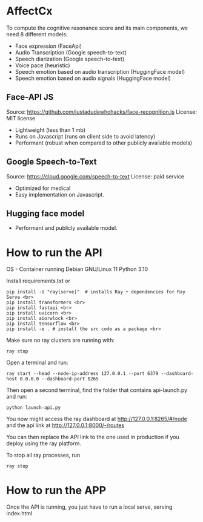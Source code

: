 AffectCx
==============================

To compute the cognitive resonance score and its main components, we need 8 different models: 

* Face expression (FaceApi)
* Audio Transcription (Google speech-to-text)
* Speech diarization (Google speech-to-text)
* Voice pace (heuristic)
* Speech emotion based on audio transcription (HuggingFace model)
* Speech emotion based on audio signals (HuggingFace model)

## Face-API JS

Source: https://github.com/justadudewhohacks/face-recognition.js
License: MIT license

* Lightweight (less than 1 mb)
* Runs on Javascript (runs on client side to avoid latency)
* Performant (robust when compared to other publicly available models)

## Google Speech-to-Text

Source: https://cloud.google.com/speech-to-text
License: paid service

* Optimized for medical
* Easy implementation on Javascript.

## Hugging face model

* Performant and publicly available model.

# How to run the API

OS - Container running Debian GNU/Linux 11
Python 3.10

Install requirements.txt or

```
pip install -U "ray[serve]"  # installs Ray + dependencies for Ray Serve <br>
pip install transformers <br>
pip install fastapi <br>
pip install uvicorn <br>
pip install aiorwlock <br>
pip install tensorflow <br>
pip install -e . # install the src code as a package <br> 
```

Make sure no ray clusters are running with:

```
ray stop
```

Open a terminal and run:

```
ray start --head --node-ip-address 127.0.0.1 --port 6379 --dashboard-host 0.0.0.0 --dashboard-port 8265
```

Then open a second terminal, find the folder that contains api-launch.py and run:

```
python launch-api.py
```

You now might access the ray dashboard at http://127.0.0.1:8265/#/node and the api link at http://127.0.0.1:8000/-/routes

You can then replace the API link to the one used in production if you deploy using the ray platform.

To stop all ray processes, run 

```
ray stop
```

# How to run the APP

Once the API is running, you just have to run a local serve, serving index.html